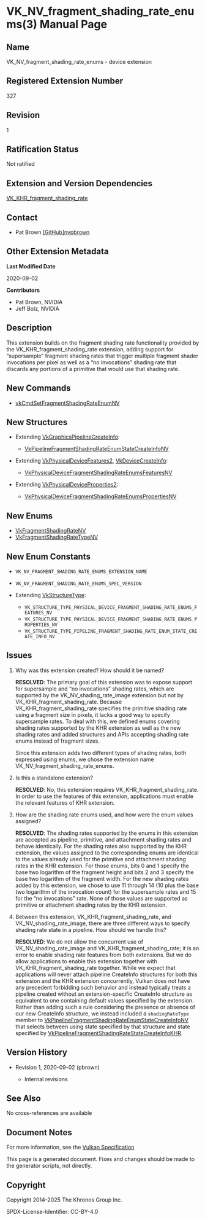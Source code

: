# VK\_NV\_fragment\_shading\_rate\_enums(3) Manual Page

## Name

VK\_NV\_fragment\_shading\_rate\_enums - device extension



## [](#_registered_extension_number)Registered Extension Number

327

## [](#_revision)Revision

1

## [](#_ratification_status)Ratification Status

Not ratified

## [](#_extension_and_version_dependencies)Extension and Version Dependencies

[VK\_KHR\_fragment\_shading\_rate](https://registry.khronos.org/vulkan/specs/latest/man/html/VK_KHR_fragment_shading_rate.html)

## [](#_contact)Contact

- Pat Brown [\[GitHub\]nvpbrown](https://github.com/KhronosGroup/Vulkan-Docs/issues/new?body=%5BVK_NV_fragment_shading_rate_enums%5D%20%40nvpbrown%0A%2AHere%20describe%20the%20issue%20or%20question%20you%20have%20about%20the%20VK_NV_fragment_shading_rate_enums%20extension%2A)

## [](#_other_extension_metadata)Other Extension Metadata

**Last Modified Date**

2020-09-02

**Contributors**

- Pat Brown, NVIDIA
- Jeff Bolz, NVIDIA

## [](#_description)Description

This extension builds on the fragment shading rate functionality provided by the VK\_KHR\_fragment\_shading\_rate extension, adding support for “supersample” fragment shading rates that trigger multiple fragment shader invocations per pixel as well as a “no invocations” shading rate that discards any portions of a primitive that would use that shading rate.

## [](#_new_commands)New Commands

- [vkCmdSetFragmentShadingRateEnumNV](https://registry.khronos.org/vulkan/specs/latest/man/html/vkCmdSetFragmentShadingRateEnumNV.html)

## [](#_new_structures)New Structures

- Extending [VkGraphicsPipelineCreateInfo](https://registry.khronos.org/vulkan/specs/latest/man/html/VkGraphicsPipelineCreateInfo.html):
  
  - [VkPipelineFragmentShadingRateEnumStateCreateInfoNV](https://registry.khronos.org/vulkan/specs/latest/man/html/VkPipelineFragmentShadingRateEnumStateCreateInfoNV.html)
- Extending [VkPhysicalDeviceFeatures2](https://registry.khronos.org/vulkan/specs/latest/man/html/VkPhysicalDeviceFeatures2.html), [VkDeviceCreateInfo](https://registry.khronos.org/vulkan/specs/latest/man/html/VkDeviceCreateInfo.html):
  
  - [VkPhysicalDeviceFragmentShadingRateEnumsFeaturesNV](https://registry.khronos.org/vulkan/specs/latest/man/html/VkPhysicalDeviceFragmentShadingRateEnumsFeaturesNV.html)
- Extending [VkPhysicalDeviceProperties2](https://registry.khronos.org/vulkan/specs/latest/man/html/VkPhysicalDeviceProperties2.html):
  
  - [VkPhysicalDeviceFragmentShadingRateEnumsPropertiesNV](https://registry.khronos.org/vulkan/specs/latest/man/html/VkPhysicalDeviceFragmentShadingRateEnumsPropertiesNV.html)

## [](#_new_enums)New Enums

- [VkFragmentShadingRateNV](https://registry.khronos.org/vulkan/specs/latest/man/html/VkFragmentShadingRateNV.html)
- [VkFragmentShadingRateTypeNV](https://registry.khronos.org/vulkan/specs/latest/man/html/VkFragmentShadingRateTypeNV.html)

## [](#_new_enum_constants)New Enum Constants

- `VK_NV_FRAGMENT_SHADING_RATE_ENUMS_EXTENSION_NAME`
- `VK_NV_FRAGMENT_SHADING_RATE_ENUMS_SPEC_VERSION`
- Extending [VkStructureType](https://registry.khronos.org/vulkan/specs/latest/man/html/VkStructureType.html):
  
  - `VK_STRUCTURE_TYPE_PHYSICAL_DEVICE_FRAGMENT_SHADING_RATE_ENUMS_FEATURES_NV`
  - `VK_STRUCTURE_TYPE_PHYSICAL_DEVICE_FRAGMENT_SHADING_RATE_ENUMS_PROPERTIES_NV`
  - `VK_STRUCTURE_TYPE_PIPELINE_FRAGMENT_SHADING_RATE_ENUM_STATE_CREATE_INFO_NV`

## [](#_issues)Issues

1. Why was this extension created? How should it be named?
   
   **RESOLVED**: The primary goal of this extension was to expose support for supersample and “no invocations” shading rates, which are supported by the VK\_NV\_shading\_rate\_image extension but not by VK\_KHR\_fragment\_shading\_rate. Because VK\_KHR\_fragment\_shading\_rate specifies the primitive shading rate using a fragment size in pixels, it lacks a good way to specify supersample rates. To deal with this, we defined enums covering shading rates supported by the KHR extension as well as the new shading rates and added structures and APIs accepting shading rate enums instead of fragment sizes.
   
   Since this extension adds two different types of shading rates, both expressed using enums, we chose the extension name VK\_NV\_fragment\_shading\_rate\_enums.
2. Is this a standalone extension?
   
   **RESOLVED**: No, this extension requires VK\_KHR\_fragment\_shading\_rate. In order to use the features of this extension, applications must enable the relevant features of KHR extension.
3. How are the shading rate enums used, and how were the enum values assigned?
   
   **RESOLVED**: The shading rates supported by the enums in this extension are accepted as pipeline, primitive, and attachment shading rates and behave identically. For the shading rates also supported by the KHR extension, the values assigned to the corresponding enums are identical to the values already used for the primitive and attachment shading rates in the KHR extension. For those enums, bits 0 and 1 specify the base two logarithm of the fragment height and bits 2 and 3 specify the base two logarithm of the fragment width. For the new shading rates added by this extension, we chose to use 11 through 14 (10 plus the base two logarithm of the invocation count) for the supersample rates and 15 for the “no invocations” rate. None of those values are supported as primitive or attachment shading rates by the KHR extension.
4. Between this extension, VK\_KHR\_fragment\_shading\_rate, and VK\_NV\_shading\_rate\_image, there are three different ways to specify shading rate state in a pipeline. How should we handle this?
   
   **RESOLVED**: We do not allow the concurrent use of VK\_NV\_shading\_rate\_image and VK\_KHR\_fragment\_shading\_rate; it is an error to enable shading rate features from both extensions. But we do allow applications to enable this extension together with VK\_KHR\_fragment\_shading\_rate together. While we expect that applications will never attach pipeline CreateInfo structures for both this extension and the KHR extension concurrently, Vulkan does not have any precedent forbidding such behavior and instead typically treats a pipeline created without an extension-specific CreateInfo structure as equivalent to one containing default values specified by the extension. Rather than adding such a rule considering the presence or absence of our new CreateInfo structure, we instead included a `shadingRateType` member to [VkPipelineFragmentShadingRateEnumStateCreateInfoNV](https://registry.khronos.org/vulkan/specs/latest/man/html/VkPipelineFragmentShadingRateEnumStateCreateInfoNV.html) that selects between using state specified by that structure and state specified by [VkPipelineFragmentShadingRateStateCreateInfoKHR](https://registry.khronos.org/vulkan/specs/latest/man/html/VkPipelineFragmentShadingRateStateCreateInfoKHR.html).

## [](#_version_history)Version History

- Revision 1, 2020-09-02 (pbrown)
  
  - Internal revisions

## [](#_see_also)See Also

No cross-references are available

## [](#_document_notes)Document Notes

For more information, see the [Vulkan Specification](https://registry.khronos.org/vulkan/specs/latest/html/vkspec.html#VK_NV_fragment_shading_rate_enums)

This page is a generated document. Fixes and changes should be made to the generator scripts, not directly.

## [](#_copyright)Copyright

Copyright 2014-2025 The Khronos Group Inc.

SPDX-License-Identifier: CC-BY-4.0